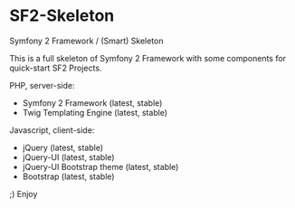 # SF2-Skeleton
Symfony 2 Framework / (Smart) Skeleton

This is a full skeleton of Symfony 2 Framework with some components for quick-start SF2 Projects.

PHP, server-side:
* Symfony 2 Framework (latest, stable)
* Twig Templating Engine (latest, stable)

Javascript, client-side:
* jQuery (latest, stable)
* jQuery-UI (latest, stable)
* jQuery-UI Bootstrap theme (latest, stable)
* Bootstrap (latest, stable)


;) Enjoy
